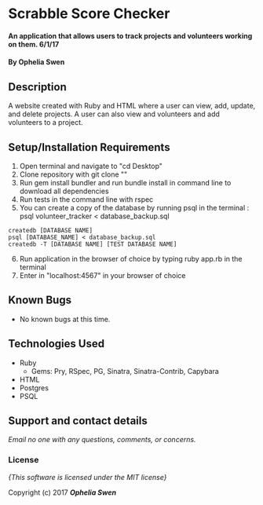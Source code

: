 # Scrabble Score Checker

#### An application that allows users to track projects and volunteers working on them. 6/1/17

#### By **Ophelia Swen**

## Description

A website created with Ruby and HTML where a user can view, add, update, and delete projects. A user can also view and volunteers and add volunteers to a project. 


## Setup/Installation Requirements

1. Open terminal and navigate to "cd Desktop"
2. Clone repository with git clone ""
3. Run gem install bundler and run bundle install in command line to download all dependencies
4. Run tests in the command line with rspec
5. You can create a copy of the database by running psql in the terminal : psql volunteer_tracker < database_backup.sql
```
createdb [DATABASE NAME]
psql [DATABASE_NAME] < database_backup.sql
createdb -T [DATABASE NAME] [TEST DATABASE NAME]
```
6. Run application in the browser of choice by typing ruby app.rb in the terminal
7. Enter in "localhost:4567" in your browser of choice

## Known Bugs
* No known bugs at this time.

## Technologies Used
* Ruby
  * Gems: Pry, RSpec, PG, Sinatra, Sinatra-Contrib, Capybara
* HTML
* Postgres 
* PSQL

## Support and contact details

_Email no one with any questions, comments, or concerns._

### License

*{This software is licensed under the MIT license}*

Copyright (c) 2017 **_Ophelia Swen_**